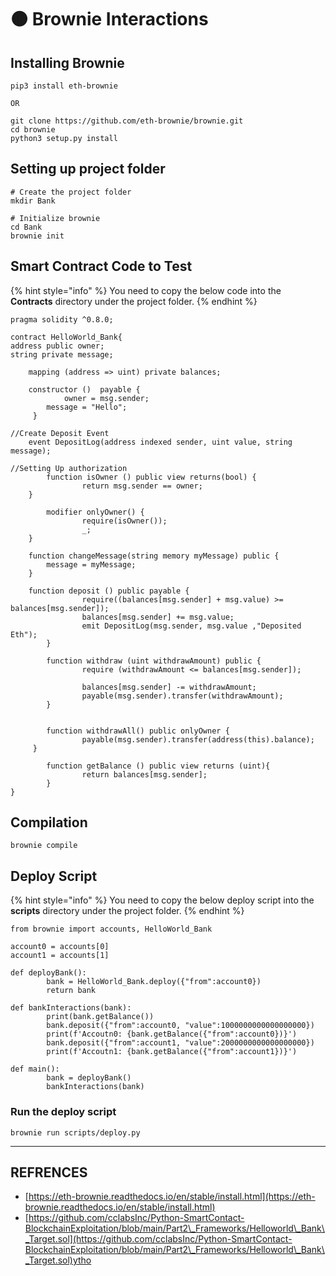 # 🟤 Brownie Interactions

## Installing Brownie

```
pip3 install eth-brownie

OR

git clone https://github.com/eth-brownie/brownie.git
cd brownie
python3 setup.py install
```

## Setting up project folder

```
# Create the project folder
mkdir Bank

# Initialize brownie
cd Bank
brownie init
```

## Smart Contract Code to Test

{% hint style="info" %}
You need to copy the below code into the **Contracts** directory under the project folder.
{% endhint %}

```solidity
pragma solidity ^0.8.0; 

contract HelloWorld_Bank{
address public owner;
string private message;

  	mapping (address => uint) private balances;
  
  	constructor ()  payable {
    		owner = msg.sender; 
		message = "Hello";
 	 }

//Create Deposit Event
    event DepositLog(address indexed sender, uint value, string message);

//Setting Up authorization
    	function isOwner () public view returns(bool) {
        		return msg.sender == owner;
  	}

    	modifier onlyOwner() {
        		require(isOwner());
         		_;
  	}
  
	function changeMessage(string memory myMessage) public {
		message = myMessage;
	}

  	function deposit () public payable {
        		require((balances[msg.sender] + msg.value) >= balances[msg.sender]);
        		balances[msg.sender] += msg.value;
                emit DepositLog(msg.sender, msg.value ,"Deposited Eth");
    	}

    	function withdraw (uint withdrawAmount) public {
        		require (withdrawAmount <= balances[msg.sender]);
        
        		balances[msg.sender] -= withdrawAmount;
        		payable(msg.sender).transfer(withdrawAmount);
    	}
  
  
    	function withdrawAll() public onlyOwner {
        		payable(msg.sender).transfer(address(this).balance);
 	 }

	    function getBalance () public view returns (uint){
        		return balances[msg.sender];
    	}
}
```

## Compilation

```
brownie compile
```

## Deploy Script

{% hint style="info" %}
You need to copy the below deploy script into the **scripts** directory under the project folder.
{% endhint %}

```
from brownie import accounts, HelloWorld_Bank

account0 = accounts[0]
account1 = accounts[1]

def deployBank():
        bank = HelloWorld_Bank.deploy({"from":account0})
        return bank

def bankInteractions(bank):
        print(bank.getBalance())
        bank.deposit({"from":account0, "value":1000000000000000000})
        print(f'Accoutn0: {bank.getBalance({"from":account0})}')
        bank.deposit({"from":account1, "value":2000000000000000000})
        print(f'Accoutn1: {bank.getBalance({"from":account1})}')

def main():
        bank = deployBank()
        bankInteractions(bank) 

```

### Run the deploy script

```
brownie run scripts/deploy.py
```



***

## REFRENCES

* [https://eth-brownie.readthedocs.io/en/stable/install.html](https://eth-brownie.readthedocs.io/en/stable/install.html)
* [https://github.com/cclabsInc/Python-SmartContact-BlockchainExploitation/blob/main/Part2\_Frameworks/Helloworld\_Bank\_Target.sol](https://github.com/cclabsInc/Python-SmartContact-BlockchainExploitation/blob/main/Part2\_Frameworks/Helloworld\_Bank\_Target.sol)ytho
